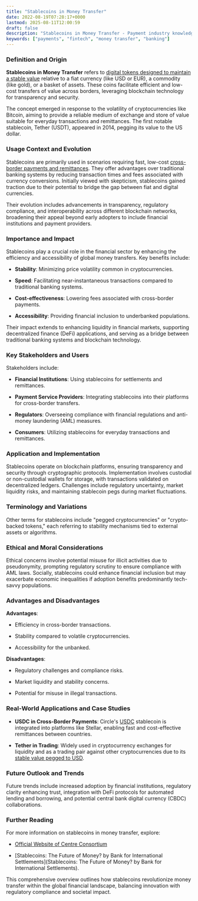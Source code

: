 ```yaml
---
title: "Stablecoins in Money Transfer"
date: 2022-08-19T07:28:17+0000
lastmod: 2025-08-11T12:00:59
draft: false
description: "Stablecoins in Money Transfer - Payment industry knowledge and insights"
keywords: ["payments", "fintech", "money transfer", "banking"]
---
```


### Definition and Origin

**Stablecoins in Money Transfer** refers to [digital tokens designed to maintain a stable value](https://faisalkhanllc.xyz/resources/payments-wiki/s/what-is-a-stablecoin/) relative to a fiat currency (like USD or EUR), a commodity (like gold), or a basket of assets. These coins facilitate efficient and low-cost transfers of value across borders, leveraging blockchain technology for transparency and security.

The concept emerged in response to the volatility of cryptocurrencies like Bitcoin, aiming to provide a reliable medium of exchange and store of value suitable for everyday transactions and remittances. The first notable stablecoin, Tether (USDT), appeared in 2014, pegging its value to the US dollar.

### Usage Context and Evolution

Stablecoins are primarily used in scenarios requiring fast, low-cost [cross-border payments and remittances](https://faisalkhanllc.xyz/resources/payments-wiki/c/cross-border-money-transfer/). They offer advantages over traditional banking systems by reducing transaction times and fees associated with currency conversions. Initially viewed with skepticism, stablecoins gained traction due to their potential to bridge the gap between fiat and digital currencies.

Their evolution includes advancements in transparency, regulatory compliance, and interoperability across different blockchain networks, broadening their appeal beyond early adopters to include financial institutions and payment providers.

### Importance and Impact

Stablecoins play a crucial role in the financial sector by enhancing the efficiency and accessibility of global money transfers. Key benefits include:

- **Stability**: Minimizing price volatility common in cryptocurrencies.

- **Speed**: Facilitating near-instantaneous transactions compared to traditional banking systems.

- **Cost-effectiveness**: Lowering fees associated with cross-border payments.

- **Accessibility**: Providing financial inclusion to underbanked populations.

Their impact extends to enhancing liquidity in financial markets, supporting decentralized finance (DeFi) applications, and serving as a bridge between traditional banking systems and blockchain technology.

### Key Stakeholders and Users

Stakeholders include:

- **Financial Institutions**: Using stablecoins for settlements and remittances.

- **Payment Service Providers**: Integrating stablecoins into their platforms for cross-border transfers.

- **Regulators**: Overseeing compliance with financial regulations and anti-money laundering (AML) measures.

- **Consumers**: Utilizing stablecoins for everyday transactions and remittances.

### Application and Implementation

Stablecoins operate on blockchain platforms, ensuring transparency and security through cryptographic protocols. Implementation involves custodial or non-custodial wallets for storage, with transactions validated on decentralized ledgers. Challenges include regulatory uncertainty, market liquidity risks, and maintaining stablecoin pegs during market fluctuations.

### Terminology and Variations

Other terms for stablecoins include "pegged cryptocurrencies" or "crypto-backed tokens," each referring to stability mechanisms tied to external assets or algorithms.

### Ethical and Moral Considerations

Ethical concerns involve potential misuse for illicit activities due to pseudonymity, prompting regulatory scrutiny to ensure compliance with AML laws. Socially, stablecoins could enhance financial inclusion but may exacerbate economic inequalities if adoption benefits predominantly tech-savvy populations.

### Advantages and Disadvantages

**Advantages**:

- Efficiency in cross-border transactions.

- Stability compared to volatile cryptocurrencies.

- Accessibility for the unbanked.

**Disadvantages**:

- Regulatory challenges and compliance risks.

- Market liquidity and stability concerns.

- Potential for misuse in illegal transactions.

### Real-World Applications and Case Studies

- **USDC in Cross-Border Payments**: Circle's [USDC](https://faisalkhan.com/learn/payments-wiki/usdc/) stablecoin is integrated into platforms like Stellar, enabling fast and cost-effective remittances between countries.

- **Tether in Trading**: Widely used in cryptocurrency exchanges for liquidity and as a trading pair against other cryptocurrencies due to its [stable value pegged to USD](https://faisalkhanllc.xyz/resources/payments-wiki/u/usdt-tether/).

### Future Outlook and Trends

Future trends include increased adoption by financial institutions, regulatory clarity enhancing trust, integration with DeFi protocols for automated lending and borrowing, and potential central bank digital currency (CBDC) collaborations.

### Further Reading

For more information on stablecoins in money transfer, explore:

- [Official Website of Centre Consortium](https://www.centre.io/)

- [Stablecoins: The Future of Money? by Bank for International Settlements](Stablecoins: The Future of Money? by Bank for International Settlements).

This comprehensive overview outlines how stablecoins revolutionize money transfer within the global financial landscape, balancing innovation with regulatory compliance and societal impact.